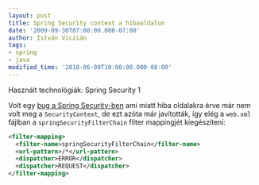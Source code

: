 ```yaml
---
layout: post
title: Spring Security context a hibaoldalon
date: '2009-09-30T07:00:00.000-07:00'
author: István Viczián
tags:
- spring
- java
modified_time: '2018-06-09T10:00:00.000-08:00'
---
```


Használt technológiák: Spring Security 1

Volt egy [bug a Spring Security-ben](https://github.com/spring-projects/spring-security/issues/567) ami miatt hiba
oldalakra érve már nem volt meg a `SecurityContext`, de ezt azóta már
javították, így elég a `web.xml` fájlban a `springSecurityFilterChain`
filter mappingjét kiegészíteni:

```xml
<filter-mapping>
  <filter-name>springSecurityFilterChain</filter-name>
  <url-pattern>/*</url-pattern>
  <dispatcher>ERROR</dispatcher>
  <dispatcher>REQUEST</dispatcher>
</filter-mapping>
```
